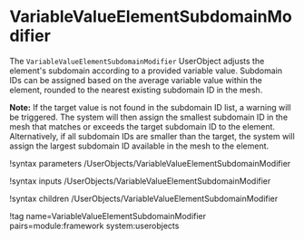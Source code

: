# VariableValueElementSubdomainModifier

The `VariableValueElementSubdomainModifier` UserObject adjusts the element's subdomain according to a provided variable value. Subdomain IDs can be assigned based on the average variable value within the element, rounded to the nearest existing subdomain ID in the mesh.

**Note:** If the target value is not found in the subdomain ID list, a warning will be triggered. The system will then assign the smallest subdomain ID in the mesh that matches or exceeds the target subdomain ID to the element. Alternatively, if all subdomain IDs are smaller than the target, the system will assign the largest subdomain ID available in the mesh to the element.


!syntax parameters /UserObjects/VariableValueElementSubdomainModifier

!syntax inputs /UserObjects/VariableValueElementSubdomainModifier

!syntax children /UserObjects/VariableValueElementSubdomainModifier

!tag name=VariableValueElementSubdomainModifier pairs=module:framework system:userobjects
